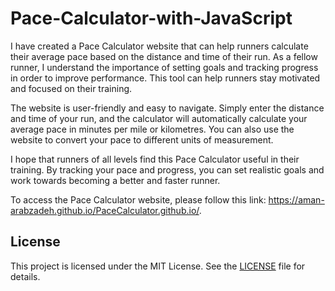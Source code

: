 # Pace-Calculator-with-JavaScript
I have created a Pace Calculator website that can help runners calculate their average pace based on the distance and time of their run. As a fellow runner, I understand the importance of setting goals and tracking progress in order to improve performance. This tool can help runners stay motivated and focused on their training.

The website is user-friendly and easy to navigate. Simply enter the distance and time of your run, and the calculator will automatically calculate your average pace in minutes per mile or kilometres. You can also use the website to convert your pace to different units of measurement.

I hope that runners of all levels find this Pace Calculator useful in their training. By tracking your pace and progress, you can set realistic goals and work towards becoming a better and faster runner.

To access the Pace Calculator website, please follow this link: https://aman-arabzadeh.github.io/PaceCalculator.github.io/.
## License

This project is licensed under the MIT License. See the [LICENSE](LICENSE) file for details.
